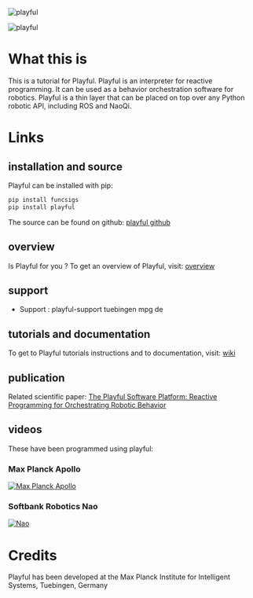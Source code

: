 ![playful](http://vincentberenz.is.tuebingen.mpg.de/export/playful_logo.png)

![playful](http://vincentberenz.is.tuebingen.mpg.de/export/playful_english.png)

# What this is

This is a tutorial for Playful. Playful is an interpreter for reactive programming.
It can be used as a behavior orchestration software for robotics.
Playful is a thin layer that can be placed on top over any Python robotic API, including ROS and NaoQi.

# Links

## installation and source
Playful can be installed with pip:
```bash
pip install funcsigs 
pip install playful
```
The source can be found on github:
[playful github](https://github.com/vincentberenz/playful)

## overview

Is Playful for you ? To get an overview of Playful, visit: [overview](https://github.com/vincentberenz/playful_tutorial/wiki/00.-Overview)

## support

* Support : playful-support tuebingen mpg de

## tutorials and documentation

To get to Playful tutorials instructions and to documentation, visit: [wiki](https://github.com/vincentberenz/playful_tutorial/wiki)
    
## publication
    
Related scientific paper: [
The Playful Software Platform: Reactive Programming for Orchestrating Robotic Behavior ](https://ieeexplore.ieee.org/document/8357389)

## videos

These have been programmed using playful:

### Max Planck Apollo

[![Max Planck Apollo](http://img.youtube.com/vi/71gciiVrOsY/0.jpg)](http://www.youtube.com/watch?v=71gciiVrOsY)

### Softbank Robotics Nao

[![Nao](http://img.youtube.com/vi/784eL6uSKbk/0.jpg)](http://www.youtube.com/watch?v=784eL6uSKbk)
    
# Credits

Playful has been developed at the Max Planck Institute for Intelligent Systems, Tuebingen, Germany



